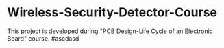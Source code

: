# Wireless-Security-Detector-Course
This project is developed during "PCB Design-Life Cycle of an Electronic Board" course.
#ascdasd
